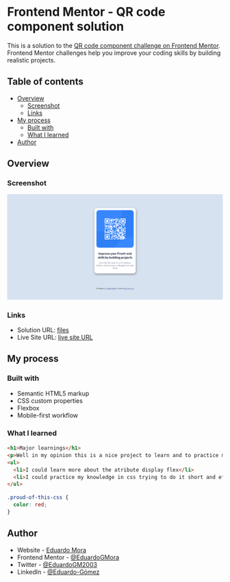 # Frontend Mentor - QR code component solution

This is a solution to the [QR code component challenge on Frontend Mentor](https://www.frontendmentor.io/challenges/qr-code-component-iux_sIO_H). Frontend Mentor challenges help you improve your coding skills by building realistic projects. 

## Table of contents

- [Overview](#overview)
  - [Screenshot](#screenshot)
  - [Links](#links)
- [My process](#my-process)
  - [Built with](#built-with)
  - [What I learned](#what-i-learned)
- [Author](#author)

## Overview

### Screenshot

![](images/screenshot.png)

### Links

- Solution URL: [files](https://github.com/EduardoGMora/frontend-mentor-QR-code)
- Live Site URL: [live site URL](https://lovely-blancmange-0470a9.netlify.app)

## My process

### Built with

- Semantic HTML5 markup
- CSS custom properties
- Flexbox
- Mobile-first workflow

### What I learned
```html
<h1>Major learnings</h1>
<p>Well in my opinion this is a nice project to learn and to practice more about HTML and CSS.</p>
<ul>
  <li>I could learn more about the atribute display flex</li>
  <li>I could practice my knowledge in css trying to do it short and efficent</li>
</ul>
```
```css
.proud-of-this-css {
  color: red;
}
```

## Author

- Website - [Eduardo Mora](https://github.com/EduardoGMora)
- Frontend Mentor - [@EduardoGMora](https://www.frontendmentor.io/profile/EduardoGMora)
- Twitter - [@EduardoGM2003](https://twitter.com/EduardoGM2003)
- LinkedIn - [@Eduardo-Gómez](https://www.linkedin.com/in/eduardo-g%C3%B3mez-5a8343262/)
